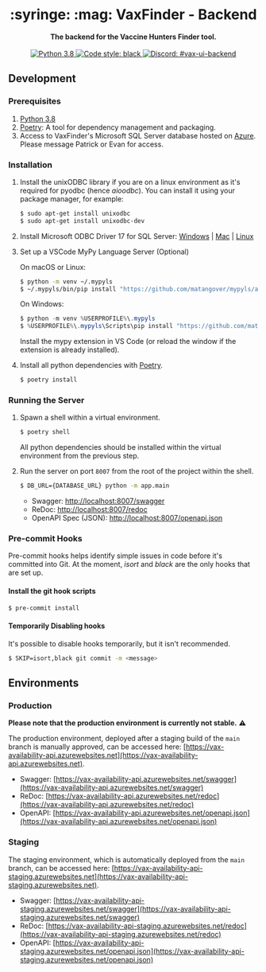 <div align="center">
    <h1>:syringe: :mag: VaxFinder - Backend</h1>
</div>

<div align="center">
    <strong>The backend for the Vaccine Hunters Finder tool.</strong>
</div>

<br/>

<div align="center">
    <a href="https://www.python.org/downloads/release/python-380/">
        <img src="https://img.shields.io/badge/python-3.8-blue.svg" alt="Python 3.8" />
    </a>
    <a href="https://github.com/psf/black">
        <img src="https://img.shields.io/badge/code%20style-black-000000.svg" alt="Code style: black" />
    </a>
    <a href="https://discord.com/channels/822486436837326908/832366009091358731">
        <img src="https://img.shields.io/badge/-%23vax--ui--backend-7389D8?logo=discord&logoColor=ffffff&labelColor=6A7EC2" alt="Discord: #vax-ui-backend" />
    </a>
</div>

## Development

### Prerequisites

1. [Python 3.8](https://www.python.org/downloads/release/python-380/)
2. [Poetry](https://python-poetry.org/): A tool for dependency management and packaging.
3. Access to VaxFinder's Microsoft SQL Server database hosted on [Azure](https://azure.microsoft.com/en-ca/services/sql-database/). Please message Patrick or Evan for access.

### Installation

1. Install the unixODBC library if you are on a linux environment as it's required for pyodbc (hence *aioodbc*). You can install it using your package manager, for example:

    ```bash
    $ sudo apt-get install unixodbc
    $ sudo apt-get install unixodbc-dev
    ```

2. Install Microsoft ODBC Driver 17 for SQL Server: [Windows](https://docs.microsoft.com/en-us/sql/connect/odbc/download-odbc-driver-for-sql-server?view=sql-server-ver15) | [Mac](https://docs.microsoft.com/en-us/sql/connect/odbc/linux-mac/install-microsoft-odbc-driver-sql-server-macos?view=sql-server-ver15) | [Linux](https://docs.microsoft.com/en-us/sql/connect/odbc/linux-mac/installing-the-microsoft-odbc-driver-for-sql-server?view=sql-server-ver15)

3. Set up a VSCode MyPy Language Server (Optional)

    On macOS or Linux:

    ```bash
    $ python -m venv ~/.mypyls
    $ ~/.mypyls/bin/pip install "https://github.com/matangover/mypyls/archive/master.zip#egg=mypyls[default-mypy]"
    ```

    On Windows:

    ```powershell
    $ python -m venv %USERPROFILE%\.mypyls
    $ %USERPROFILE%\.mypyls\Scripts\pip install "https://github.com/matangover/mypyls/archive/master.zip#egg=mypyls[default-mypy]"
    ```
   
    Install the mypy extension in VS Code (or reload the window if the extension is already installed).

4. Install all python dependencies with [Poetry](https://python-poetry.org/).

    ```bash
    $ poetry install
    ```

### Running the Server

1. Spawn a shell within a virtual environment.

    ```bash
    $ poetry shell
    ```

    All python dependencies should be installed within the virtual environment from the previous step.

2. Run the server on port `8007` from the root of the project within the shell.

    ```bash
    $ DB_URL={DATABASE_URL} python -m app.main
    ```

    - Swagger: [http://localhost:8007/swagger](http://localhost:8007/swagger)
    - ReDoc: [http://localhost:8007/redoc](http://localhost:8007/redoc)
    - OpenAPI Spec (JSON): [http://localhost:8007/openapi.json](http://localhost:8007/openapi.json)
   
### Pre-commit Hooks

Pre-commit hooks helps identify simple issues in code before it's committed into Git. At the moment, *isort* and *black* are the only hooks that are set up. 

#### Install the git hook scripts

```bash
$ pre-commit install
```

#### Temporarily Disabling hooks

It's possible to disable hooks temporarily, but it isn't recommended.

```bash
$ SKIP=isort,black git commit -m <message>
```

## Environments

### Production

**Please note that the production environment is currently not stable.** :warning:

The production environment, deployed after a staging build of the `main` branch is manually approved, can be accessed here: [https://vax-availability-api.azurewebsites.net](https://vax-availability-api.azurewebsites.net).

- Swagger: [https://vax-availability-api.azurewebsites.net/swagger](https://vax-availability-api.azurewebsites.net/swagger)
- ReDoc: [https://vax-availability-api.azurewebsites.net/redoc](https://vax-availability-api.azurewebsites.net/redoc)
- OpenAPI: [https://vax-availability-api.azurewebsites.net/openapi.json](https://vax-availability-api.azurewebsites.net/openapi.json)

### Staging

The staging environment, which is automatically deployed from the `main` branch, can be accessed here: [https://vax-availability-api-staging.azurewebsites.net](https://vax-availability-api-staging.azurewebsites.net).

- Swagger: [https://vax-availability-api-staging.azurewebsites.net/swagger](https://vax-availability-api-staging.azurewebsites.net/swagger)
- ReDoc: [https://vax-availability-api-staging.azurewebsites.net/redoc](https://vax-availability-api-staging.azurewebsites.net/redoc)
- OpenAPI: [https://vax-availability-api-staging.azurewebsites.net/openapi.json](https://vax-availability-api-staging.azurewebsites.net/openapi.json)


